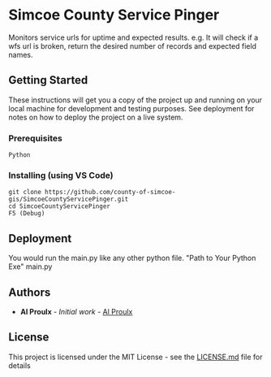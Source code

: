 # Simcoe County Service Pinger

Monitors service urls for uptime and expected results. e.g. It will check if a wfs url is broken, return the desired number of records and expected field names.

## Getting Started

These instructions will get you a copy of the project up and running on your local machine for development and testing purposes. See deployment for notes on how to deploy the project on a live system.

### Prerequisites

```
Python
```

### Installing (using VS Code)

```
git clone https://github.com/county-of-simcoe-gis/SimcoeCountyServicePinger.git
cd SimcoeCountyServicePinger
F5 (Debug)
```

## Deployment

You would run the main.py like any other python file. "Path to Your Python Exe" main.py

## Authors

- **Al Proulx** - _Initial work_ - [Al Proulx](https://github.com/iquitwow)

## License

This project is licensed under the MIT License - see the [LICENSE.md](LICENSE.md) file for details

